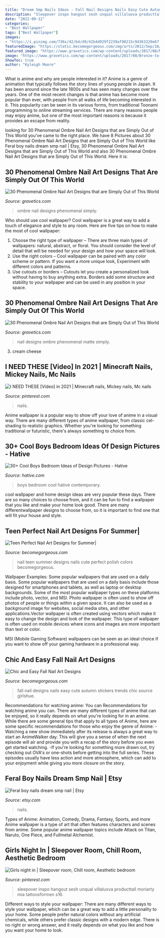 ```yaml
---
title: "Dream Smp Nails Ideas - Fall Nail Designs Nails Easy Cute Autumn Stickers Trends Chic Source Girlshue"
description: "Sleepover inspo hangout sesh unqual villaluova producttall moriarty mia tattoosformen s16"
date: "2022-09-12"
categories:
- "Best Wallpaper"
tags: ["Best Wallpaper"]
images:
- "https://i.pinimg.com/736x/42/b4/d9/42b4d929f2239af90215c9d363220e67.jpg"
featuredImage: "https://static.becomegorgeous.com/img/arts/2012/Sep/16/8645/nail_art_fall_2012_10.jpg"
featured_image: "https://www.gravetics.com/wp-content/uploads/2017/08/Matte-Nail-Designs.jpg"
image: "https://www.gravetics.com/wp-content/uploads/2017/08/Bronze-to-White-Ombre-Nail-Design.jpg"
ShowToc: true
author: "Kyleigh Moore"
---
```



What is anime and why are people interested in it?
Anime is a genre of animation that typically follows the story lines of young people in Japan. It has been around since the late 1800s and has seen many changes over the years. One of the most recent changes is that anime has become more popular than ever, with people from all walks of life becoming interested in it. This popularity can be seen in its various forms, from traditional Toonami programming to online streaming services. There are many reasons people may enjoy anime, but one of the most important reasons is because it provides an escape from reality.

	

		
looking for 30 Phenomenal Ombre Nail Art Designs that are Simply Out of This World you've came to the right place. We have 8 Pictures about 30 Phenomenal Ombre Nail Art Designs that are Simply Out of This World like Feral boy nails dream smp nail | Etsy, 30 Phenomenal Ombre Nail Art Designs that are Simply Out of This World and also 30 Phenomenal Ombre Nail Art Designs that are Simply Out of This World. Here it is:
		
    
## 30 Phenomenal Ombre Nail Art Designs That Are Simply Out Of This World

<img loading=lazy src="https://www.gravetics.com/wp-content/uploads/2017/08/Bronze-to-White-Ombre-Nail-Design.jpg" onerror="this.onerror=null;this.src='https://tse1.mm.bing.net/th?id=OIP.SM6SOKDONImLGyP2sJKDMQHaLH&amp;pid=15.1';" alt="30 Phenomenal Ombre Nail Art Designs that are Simply Out of This World">

_Source: gravetics.com_

>ombre nail designs phenomenal simply. 

	

Who should use cool wallpaper?
Cool wallpaper is a great way to add a touch of elegance and style to any room. Here are five tips on how to make the most of cool wallpaper: 
1) Choose the right type of wallpaper – There are three main types of wallpapers: natural, abstract, or floral. You should consider the level of detail that will be needed for your design and how your space will look. 
2) Use the right colors – Cool wallpaper can be paired with any color scheme or pattern. If you want a more unique look, Experiment with different colors and patterns. 
3) Use cutouts or borders – Cutouts let you create a personalized look without having to buy anything extra. Borders add some structure and stability to your wallpaper and can be used in any position in your space.

    
## 30 Phenomenal Ombre Nail Art Designs That Are Simply Out Of This World

<img loading=lazy src="https://www.gravetics.com/wp-content/uploads/2017/08/Matte-Nail-Designs.jpg" onerror="this.onerror=null;this.src='https://tse1.mm.bing.net/th?id=OIP.j14cEDxXrQV7ZQwy238MZQHaJ4&amp;pid=15.1';" alt="30 Phenomenal Ombre Nail Art Designs that are Simply Out of This World">

_Source: gravetics.com_

>nail designs ombre phenomenal matte simply. 

	

3. cream cheese 

    
## I NEED THESE [Video] In 2021 | Minecraft Nails, Mickey Nails, Mc Nails

<img loading=lazy src="https://i.pinimg.com/736x/42/b4/d9/42b4d929f2239af90215c9d363220e67.jpg" onerror="this.onerror=null;this.src='https://tse2.mm.bing.net/th?id=OIP.elahxmujbcOYPazIr-iZcQAAAA&amp;pid=15.1';" alt="I NEED THESE [Video] in 2021 | Minecraft nails, Mickey nails, Mc nails">

_Source: pinterest.com_

>nails. 

	

Anime wallpaper is a popular way to show off your love of anime in a visual way. There are many different types of anime wallpaper, from classic cel-shading to realistic graphics. Whether you're looking for something traditional or futuristic, there's always something to choice from.

    
## 30+ Cool Boys Bedroom Ideas Of Design Pictures - Hative

<img loading=lazy src="https://hative.com/wp-content/uploads/2013/05/contemporary-boys-bedroom-solar-system-decoration-by-hobus-homes1.jpg" onerror="this.onerror=null;this.src='https://tse1.mm.bing.net/th?id=OIP.0Y8YdUUH6VLBB1szO4zvAQHaLI&amp;pid=15.1';" alt="30+ Cool Boys Bedroom Ideas of Design Pictures - Hative">

_Source: hative.com_

>boys bedroom cool hative contemporary. 

	

cool wallpaper and home design ideas are very popular these days. There are so many choices to choose from, and it can be fun to find a wallpaper that you like and make your home look good. There are many differentwallpaper designs to choose from, so it is important to find one that will fit your house and style.

    
## Teen Perfect Nail Art Designs For Summer|

<img loading=lazy src="http://static.becomegorgeous.com/img/arts/2012/Apr/19/7485/cute_nail_art.jpg" onerror="this.onerror=null;this.src='https://tse2.mm.bing.net/th?id=OIP.N62CUtufzq_cyGVFhV4A4gHaLH&amp;pid=15.1';" alt="Teen Perfect Nail Art Designs for Summer|">

_Source: becomegorgeous.com_

>nail teen summer designs nails cute perfect polish colors becomegorgeous. 

	

Wallpaper Examples: Some popular wallpapers that are used on a daily basis.
Some popular wallpapers that are used on a daily basis include those designed for smartphones and tablets, as well as laptop or desktop backgrounds. Some of the most popular wallpaper types on these platforms include photo, vector, and MSI. 
Photo wallpaper is often used to show off photos of people or things within a given space. It can also be used as a background image for websites, social media sites, and other applications.Vector wallpaper is often created using vectors which make it easy to change the design and look of the wallpaper. This type of wallpaper is often used on mobile devices where icons and images are more important than text or color. 

MSI (Mobile Gaming Software) wallpapers can be seen as an ideal choice if you want to show off your gaming hardware in a professional way.

    
## Chic And Easy Fall Nail Art Designs

<img loading=lazy src="https://static.becomegorgeous.com/img/arts/2012/Sep/16/8645/nail_art_fall_2012_10.jpg" onerror="this.onerror=null;this.src='https://tse4.mm.bing.net/th?id=OIP.w2gTNwxHJ1BwZhCXzJRRZwHaJ4&amp;pid=15.1';" alt="Chic and Easy Fall Nail Art Designs">

_Source: becomegorgeous.com_

>fall nail designs nails easy cute autumn stickers trends chic source girlshue. 

	

Recommendations for watching anime: You can
Recommendations for watching anime you can. There are many different types of anime that can be enjoyed, so it really depends on what you're looking for in an anime. While there are some general tips that apply to all types of Anime, here are some specific recommendations for those who enjoy the genre of Anime: 
-Watching a new show immediately after its release is always a great way to start an AnimeWalker day. This will give you a sense of when the next episode will air and provide you with a recap of the story before you even get started watching. 
-If you're looking for something more drawn out, try checking out OVA's or one-shots before getting into the full series. These episodes usually have less action and more atmosphere, which can add to your enjoyment while giving you more closure on the story.

    
## Feral Boy Nails Dream Smp Nail | Etsy

<img loading=lazy src="https://i.etsystatic.com/24328261/r/il/ccf3fc/3277962082/il_1588xN.3277962082_pde7.jpg" onerror="this.onerror=null;this.src='https://tse4.mm.bing.net/th?id=OIP.yng_AcmSNIyxHsxcyKxexQHaJ3&amp;pid=15.1';" alt="Feral boy nails dream smp nail | Etsy">

_Source: etsy.com_

>nails. 

	

Types of Anime: Animation, Comedy, Drama, Fantasy, Sports, and more
Anime wallpaper is a type of art that often features characters and scenes from anime. Some popular anime wallpaper topics include Attack on Titan, Naruto, One Piece, and Fullmetal Alchemist.

    
## Girls Night In | Sleepover Room, Chill Room, Aesthetic Bedroom

<img loading=lazy src="https://i.pinimg.com/736x/ca/a5/e3/caa5e30c967758d8f73127bbe8f8541c.jpg" onerror="this.onerror=null;this.src='https://tse1.mm.bing.net/th?id=OIP.A6Ya59iWJVo0P8yWclzDRAHaJ3&amp;pid=15.1';" alt="Girls night in | Sleepover room, Chill room, Aesthetic bedroom">

_Source: pinterest.com_

>sleepover inspo hangout sesh unqual villaluova producttall moriarty mia tattoosformen s16. 

	

Different ways to style your wallpaper:
There are many different ways to style your wallpaper, which can be a great way to add a little personality to your home. Some people prefer natural colors without any artificial chemicals, while others prefer classic designs with a modern edge. There is no right or wrong answer, and it really depends on what you like and how you want your home to look.


